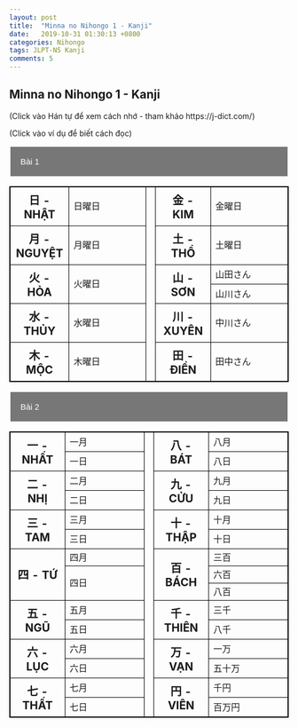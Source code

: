 ```yaml
---
layout: post
title:  "Minna no Nihongo 1 - Kanji"
date:   2019-10-31 01:30:13 +0800
categories: Nihongo
tags: JLPT-N5 Kanji
comments: 5
---
```

<html>
<head>
<title>Minna no Nihongo 1 - Kanji</title>
<style>
table, th, td {
  border: 1px solid black;  
}

th, td {
  padding: 5px;
  text-align: left;
}
.collapsible {
  background-color: #777;
  color: white;
  cursor: pointer;
  padding: 18px;
  width: 100%;
  border: 2px solid white;
  text-align: left;
  outline: none;
  font-size: 15px;
}

.active, .collapsible:hover {
  background-color: #555;
}

.content {
  padding: 0 0px;
  display: none;
  overflow: hidden;
  background-color: #ffffff;
}
</style>
</head>
<body>

<h2>Minna no Nihongo 1 - Kanji</h2>
<p>(Click vào Hán tự để xem cách nhớ - tham khảo https://j-dict.com/)</p>
<p>(Click vào ví dụ để biết cách đọc)</p>

<button type="button" class="collapsible">Bài 1</button>
<table id="table-01" style="width:100%" class="content">
  <tr>
    <th style="font-size:20px;width:20%;height:70px;" onclick = "flip_image('table-01',0,0,'日 - NHẬT', 'http://storage.dekiru.vn/Data/2018/03/01/kanji5017-636554925070407655.jpg')">日 - NHẬT</th>
    <td style="width:30%" onclick="flip_words('table-01',0, 1, '日曜日', 'にちようび')">日曜日</td>
    <th rowspan="6"></th>
    <th style="font-size:20px;width:20%;" onclick = "flip_image('table-01',0,3,'金 - KIM', 'http://storage.dekiru.vn/Data/2018/03/01/kanji5022-636554925072048139.jpg')">金 - KIM</th>
    <td style="width:30%" onclick="flip_words('table-01',0, 4, '金曜日', 'きんようび')">金曜日</td>
  </tr>
  <tr>
    <th style="font-size:20px;height:70px;" onclick = "flip_image('table-01',1,0,'月 - NGUYỆT', 'http://storage.dekiru.vn/Data/2018/03/01/kanji5018-636554925070867760.jpg')">月 - NGUYỆT</th>
    <td onclick="flip_words('table-01',1, 1, '月曜日', 'げつようび')">月曜日</td>
    <th style="font-size:20px;" onclick = "flip_image('table-01',1,2,'土 - THỔ', 'http://storage.dekiru.vn/Data/2018/03/01/kanji5023-636554925077219574.jpg')">土 - THỔ</th>
    <td onclick="flip_words('table-01',1, 3, '土曜日', 'どようび')">土曜日</td>
  </tr>
  <tr>
    <th rowspan="2" style="font-size:20px;height:70px;" onclick = "flip_image('table-01',2,0,'火 - HỎA', 'http://storage.dekiru.vn/Data/2018/03/01/kanji5019-636554925081430792.jpg')">火 - HỎA</th>
    <td rowspan="2" onclick="flip_words('table-01',2, 1, '火曜日', 'かようび')">火曜日</td>
    <th rowspan="2" style="font-size:20px;" onclick = "flip_image('table-01',2,2,'山 - SƠN', 'http://storage.dekiru.vn/Data/2018/03/01/kanji5145-636554925135217249.jpg')">山 - SƠN</th>
    <td style="width:20%" onclick="flip_words('table-01',2, 3, '山田さん', 'やまださん')">山田さん</td>
  </tr>
  <tr>
    <td onclick="flip_words('table-01',3, 0, '山川さん', 'やまがわさん')">山川さん</td>
  </tr>
  <tr>
    <th style="font-size:20px;height:70px;" onclick = "flip_image('table-01',4,0,'水 - THỦY', 'http://storage.dekiru.vn/Data/2018/03/01/kanji5020-636554925071557962.jpg')">水 - THỦY</th>
    <td onclick="flip_words('table-01',4, 1, '水曜日', 'すいようび')">水曜日</td>
    <th style="font-size:20px;" onclick = "flip_image('table-01',4,2,'川 - XUYÊN', 'http://storage.dekiru.vn/Data/2018/03/01/kanji5146-636554925135426251.jpg')">川 - XUYÊN</th>
    <td onclick="flip_words('table-01',4, 3, '中川さん', 'なかがわさん')">中川さん</td>
  </tr>
  <tr>
    <th style="font-size:20px;height:70px;" onclick = "flip_image('table-01',5,0,'木 - MỘC', 'http://storage.dekiru.vn/Data/2018/03/01/kanji5021-636554925071748075.jpg')">木 - MỘC</th>
    <td onclick="flip_words('table-01',5, 1, '木曜日', 'もくようび')">木曜日</td>
    <th style="font-size:20px;" onclick = "flip_image('table-01',5,2,'田 - ĐIỀN', 'http://storage.dekiru.vn/Data/2018/03/01/kanji5049-636554925084131573.jpg')">田 - ĐIỀN</th>
    <td onclick="flip_words('table-01',5, 3, '田中さん', 'たなかさん')">田中さん</td>
  </tr>
</table>

<button type="button" class="collapsible">Bài 2</button>
<table id="table-02" style="width:100%" class="content">
  <tr>
    <th style="font-size:20px;width:20%;height:70px;" rowspan = "2" onclick = "flip_image('table-02',0,0,'一 - NHẤT', 'http://storage.dekiru.vn/Data/2018/03/01/kanji5001-636554925065666296.jpg')">一 - NHẤT</th>
    <td style="width:30%" onclick="flip_words('table-02',0, 1, '一月', 'いちがつ')">一月</td>
    <th rowspan="21"></th>
    <th style="font-size:20px;width:20%;" rowspan = "2" onclick = "flip_image('table-02',0,3,'八 - BÁT', 'http://storage.dekiru.vn/Data/2018/03/01/kanji5008-636554925066426515.jpg')">八 - BÁT</th>
    <td style="width:30%;" onclick="flip_words('table-02',0, 4, '八月', 'はちがつ')">八月</td>
  </tr>
  <tr>
      <td onclick="flip_words('table-02',1, 0, '一日', 'ついたち')">一日</td>
      <td onclick="flip_words('table-02',1, 1, '八日', 'ようか')">八日</td>
  </tr>
  <tr>
    <th style="font-size:20px;height:70px;" rowspan = "2" onclick = "flip_image('table-02',2,0,'二 - NHỊ', 'http://storage.dekiru.vn/Data/2018/03/01/kanji5002-636554925075979246.jpg')">二 - NHỊ</th>
    <td onclick="flip_words('table-02',2, 1, '二月', 'にがつ')">二月</td>
    <th style="font-size:20px;" rowspan = "2" onclick = "flip_image('table-02',2,2,'九 - CỬU', 'http://storage.dekiru.vn/Data/2018/03/01/kanji5009-636554925066696623.jpg')">九 - CỬU</th>
    <td onclick="flip_words('table-02',2, 3, '九月', 'くがつ')">九月</td>
  </tr>
  <tr>
      <td onclick="flip_words('table-02',3, 0, '二日', 'ふつか')">二日</td>
      <td onclick="flip_words('table-02',3, 1, '九日', 'ここのか')">九日</td>
  </tr>
  <tr>
    <th style="font-size:20px;height:70px;" rowspan = "2" onclick = "flip_image('table-02',4,0,'三 - TAM', 'http://storage.dekiru.vn/Data/2018/03/01/kanji5003-636554925065926356.jpg')">三 - TAM</th>
    <td onclick="flip_words('table-02',4, 1, '三月', 'さんがつ')">三月</td>
    <th style="font-size:20px;" rowspan = "2" onclick = "flip_image('table-02',4,2,'十 - THẬP', 'http://storage.dekiru.vn/Data/2018/03/01/kanji5010-636554925082050992.jpg')">十 - THẬP</th>
    <td onclick="flip_words('table-02',4, 3, '十月', 'じゅうがつ')">十月</td>
  </tr>
  <tr>
      <td onclick="flip_words('table-02',5, 0, '三日', 'みっか')">三日</td>
      <td onclick="flip_words('table-02',5, 1, '十日', 'とおか')">十日</td>
  </tr>
  <tr>
    <th style="font-size:20px;height:70px;" rowspan = "3" onclick = "flip_image('table-02',6,0,'四 - TỨ', 'http://storage.dekiru.vn/Data/2018/03/01/kanji5004-636554925071267862.jpg')">四 - TỨ</th>
    <td onclick="flip_words('table-02',6, 1, '四月', 'しがつ')">四月</td>
    <th style="font-size:20px;" rowspan = "3" onclick = "flip_image('table-02',6,2,'百 - BÁCH', 'http://storage.dekiru.vn/Data/2018/03/01/kanji5011-636554925067226711.jpg')">百 - BÁCH</th>
    <td onclick="flip_words('table-02',6, 3, '三百', 'さんびゃく')">三百</td>
  </tr>
  <tr>
      <td rowspan = "2" onclick="flip_words('table-02',7, 0, '四日', 'よっか')">四日</td>
      <td onclick="flip_words('table-02',7, 1, '六百', 'ろっぴゃく')">六百</td>
  </tr>
  <tr>
      <td onclick="flip_words('table-02',8, 0, '八百', 'はっぴゃく')">八百</td>
  </tr>
  <tr>
    <th style="font-size:20px;height:70px;" rowspan = "2" onclick = "flip_image('table-02',9,0,'五 - NGŨ', 'http://storage.dekiru.vn/Data/2018/03/01/kanji5005-636554925091283637.jpg')">五 - NGŨ</th>
    <td onclick="flip_words('table-02',9, 1, '五月', 'ごがつ')">五月</td>
    <th style="font-size:20px;" rowspan = "2" onclick = "flip_image('table-02',9,2,'千 - THIÊN', 'http://storage.dekiru.vn/Data/2018/03/01/kanji5012-636554925067806996.jpg')">千 - THIÊN</th>
    <td onclick="flip_words('table-02',9, 3, '三千', 'さんぜん')">三千</td>
  </tr>
  <tr>
      <td onclick="flip_words('table-02',10, 0, '五日', 'いつか')">五日</td>
      <td onclick="flip_words('table-02',10, 1, '八千', 'はっせん')">八千</td>
  </tr>
  <tr>
    <th style="font-size:20px;height:70px;" rowspan = "2" onclick = "flip_image('table-02',11,0,'六 - LỤC', 'http://storage.dekiru.vn/Data/2018/03/01/kanji5006-636554925071097819.jpg')">六 - LỤC</th>
    <td onclick="flip_words('table-02',11, 1, '六月', 'ろくがつ')">六月</td>
    <th style="font-size:20px;" rowspan = "2" onclick = "flip_image('table-02',11,2,'万 - VẠN', 'http://storage.dekiru.vn/Data/2018/03/01/kanji5013-636554925068387066.jpg')">万 - VẠN</th>
    <td onclick="flip_words('table-02',11, 3, '一万', 'いちまん')">一万</td>
  </tr>
  <tr>
      <td onclick="flip_words('table-02',12, 0, '六日', 'むいか')">六日</td>
      <td onclick="flip_words('table-02',12, 1, '五十万', 'ごじゅうまん')">五十万</td>
  </tr>
  <tr>
    <th style="font-size:20px;height:70px;" rowspan = "2" onclick = "flip_image('table-02',13,0,'七 - THẤT', 'http://storage.dekiru.vn/Data/2018/03/01/kanji5007-636554925066226443.jpg')">七 - THẤT</th>
    <td onclick="flip_words('table-02',13, 1, '七月', 'しちがつ')">七月</td>
    <th style="font-size:20px;" rowspan = "2" onclick = "flip_image('table-02',13,2,'円 - VIÊN', 'http://storage.dekiru.vn/Data/2018/03/01/kanji5014-636554925068957211.jpg')">円 - VIÊN</th>
    <td onclick="flip_words('table-02',13, 3, '千円', 'せんえん')">千円</td>
  </tr>
  <tr>
      <td onclick="flip_words('table-02',14, 0, '七日', 'なのか')">七日</td>
      <td onclick="flip_words('table-02',14, 1, '百万円', 'ひゃくまんえん')">百万円</td>
  </tr>
</table>

<script>
function flip_words(table_name, pos_row, pos_col, word1, word2) {
    var current_row = document.getElementById(table_name).rows[pos_row].cells;
    if (current_row[pos_col].innerHTML == word1){
        current_row[pos_col].innerHTML = word2;
    }
    else
    {
        current_row[pos_col].innerHTML = word1;
    }
}
function flip_image(table_name, pos_row, pos_col, word1, img_link) {
    var current_row = document.getElementById(table_name).rows[pos_row].cells;
    var img = '<img src="' + img_link + '" width="100" height="50">';
    if (current_row[pos_col].innerHTML == word1){
        current_row[pos_col].innerHTML = img;
    }
    else
    {
        current_row[pos_col].innerHTML = word1;
    }
}
</script>

<script>
var coll = document.getElementsByClassName("collapsible");
var i;

for (i = 0; i < coll.length; i++) {
  coll[i].addEventListener("click", function() {
    this.classList.toggle("active");
    var content = this.nextElementSibling;
    if (content.style.display === "block") {
      content.style.display = "none";
    } else {
      content.style.display = "block";
    }
  });
}
</script>
</body>
</html>

